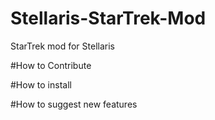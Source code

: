 # Stellaris-StarTrek-Mod
StarTrek mod for Stellaris

#How to Contribute


#How to install

#How to suggest new features
